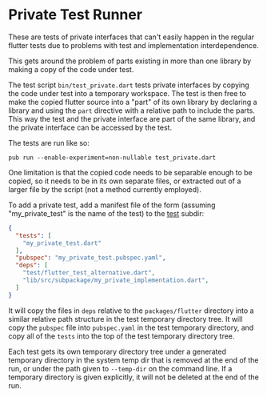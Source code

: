 # Private Test Runner

These are tests of private interfaces that can't easily happen in the regular
flutter tests due to problems with test and implementation interdependence.

This gets around the problem of parts existing in more than one library by
making a copy of the code under test.

The test script `bin/test_private.dart` tests private interfaces by copying the
code under test into a temporary workspace.  The test is then free to make the
copied flutter source into a "part" of its own library by declaring a library
and using the `part` directive with a relative path to include the parts. This
way the test and the private interface are part of the same library, and the
private interface can be accessed by the test.

The tests are run like so:

```shell
pub run --enable-experiment=non-nullable test_private.dart
```

One limitation is that the copied code needs to be separable enough to be
copied, so it needs to be in its own separate files, or extracted out of a
larger file by the script (not a method currently employed).

To add a private test, add a manifest file of the form (assuming
"my_private_test" is the name of the test) to the [test](test) subdir:

```json
{
  "tests": [
    "my_private_test.dart"
  ],
  "pubspec": "my_private_test.pubspec.yaml",
  "deps": [
    "test/flutter_test_alternative.dart",
    "lib/src/subpackage/my_private_implementation.dart",
  ]
}
```

It will copy the files in `deps` relative to the `packages/flutter` directory
into a similar relative path structure in the test temporary directory tree. It
will copy the `pubspec` file into `pubspec.yaml` in the test temporary
directory, and copy all of the `tests` into the top of the test temporary
directory tree.

Each test gets its own temporary directory tree under a generated temporary
directory in the system temp dir that is removed at the end of the run, or under
the path given to `--temp-dir` on the command line.  If a temporary directory is
given explicitly, it will not be deleted at the end of the run.
